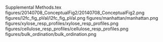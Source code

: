 Supplemental Methods.tex
figures/20140708_ConceptualFig2/20140708_ConceptualFig2.png
figures/l2fc_fig_pVal/l2fc_fig_pVal.png
figures/manhattan/manhattan.png
figures/xylose_resp_profiles/xylose_resp_profiles.png
figures/cellulose_resp_profiles/cellulose_resp_profiles.png
figures/bulk_ordination/bulk_ordination.png